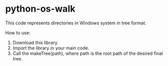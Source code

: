 # python-os-walk
This code represents directories in Windows system in tree format.


How to use:

1) Download this library.
2) Import the library in your main code.
3) Call the makeTree(path), where path is the root path of the desired final tree.
